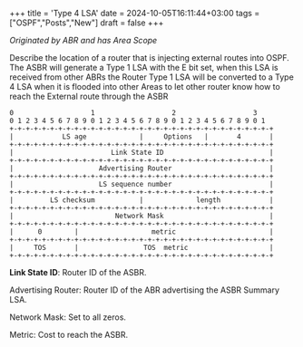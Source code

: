 +++
title = 'Type 4 LSA'
date = 2024-10-05T16:11:44+03:00
tags = ["OSPF","Posts","New"]
draft = false
+++

<p><em>Originated by ABR and has Area Scope</em></p>
</blockquote>



<p>Describe the location of a router that is injecting external routes into OSPF. The ASBR will generate a Type 1 LSA with the E bit set, when this LSA is received from other ABRs the Router Type 1 LSA will be converted to a Type 4 LSA when it is flooded into other Areas to let other router know how to reach the External route through the ASBR</p>



<pre class="wp-block-code"><code>0                   1                   2                   3
0 1 2 3 4 5 6 7 8 9 0 1 2 3 4 5 6 7 8 9 0 1 2 3 4 5 6 7 8 9 0 1
+-+-+-+-+-+-+-+-+-+-+-+-+-+-+-+-+-+-+-+-+-+-+-+-+-+-+-+-+-+-+-+-+
|            LS age             |     Options   |       4       |
+-+-+-+-+-+-+-+-+-+-+-+-+-+-+-+-+-+-+-+-+-+-+-+-+-+-+-+-+-+-+-+-+
|                        Link State ID                          |
+-+-+-+-+-+-+-+-+-+-+-+-+-+-+-+-+-+-+-+-+-+-+-+-+-+-+-+-+-+-+-+-+
|                     Advertising Router                        |
+-+-+-+-+-+-+-+-+-+-+-+-+-+-+-+-+-+-+-+-+-+-+-+-+-+-+-+-+-+-+-+-+
|                     LS sequence number                        |
+-+-+-+-+-+-+-+-+-+-+-+-+-+-+-+-+-+-+-+-+-+-+-+-+-+-+-+-+-+-+-+-+
|         LS checksum           |             length            |
+-+-+-+-+-+-+-+-+-+-+-+-+-+-+-+-+-+-+-+-+-+-+-+-+-+-+-+-+-+-+-+-+
|                         Network Mask                          |
+-+-+-+-+-+-+-+-+-+-+-+-+-+-+-+-+-+-+-+-+-+-+-+-+-+-+-+-+-+-+-+-+
|      0        |                  metric                       |
+-+-+-+-+-+-+-+-+-+-+-+-+-+-+-+-+-+-+-+-+-+-+-+-+-+-+-+-+-+-+-+-+
|     TOS       |                TOS  metric                    |
+-+-+-+-+-+-+-+-+-+-+-+-+-+-+-+-+-+-+-+-+-+-+-+-+-+-+-+-+-+-+-+-+</code></pre>



<p id="bbd3"><strong>Link State ID</strong>: Router ID of the ASBR.</p>
<p id="2293">Advertising Router: Router ID of the ABR advertising the ASBR Summary LSA.</p>
<p id="9b8d">Network Mask: Set to all zeros.</p>
<p id="a452">Metric: Cost to reach the ASBR.</p>

